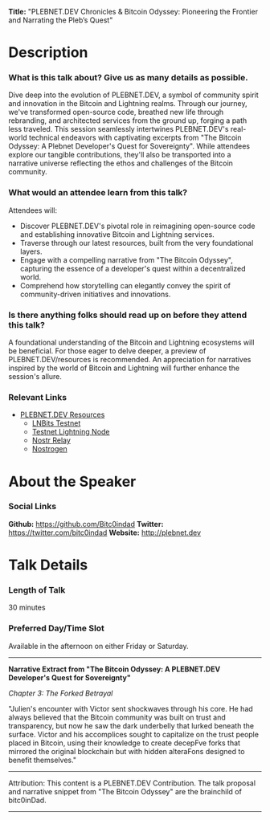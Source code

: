 **Title:** "PLEBNET.DEV Chronicles & Bitcoin Odyssey: Pioneering the Frontier and Narrating the Pleb’s Quest"

# Description

### What is this talk about? Give us as many details as possible.
Dive deep into the evolution of PLEBNET.DEV, a symbol of community spirit and innovation in the Bitcoin and Lightning realms. Through our journey, we've transformed open-source code, breathed new life through rebranding, and architected services from the ground up, forging a path less traveled. This session seamlessly intertwines PLEBNET.DEV's real-world technical endeavors with captivating excerpts from "The Bitcoin Odyssey: A Plebnet Developer's Quest for Sovereignty". While attendees explore our tangible contributions, they'll also be transported into a narrative universe reflecting the ethos and challenges of the Bitcoin community.

### What would an attendee learn from this talk?
Attendees will:
- Discover PLEBNET.DEV's pivotal role in reimagining open-source code and establishing innovative Bitcoin and Lightning services.
- Traverse through our latest resources, built from the very foundational layers.
- Engage with a compelling narrative from "The Bitcoin Odyssey", capturing the essence of a developer's quest within a decentralized world.
- Comprehend how storytelling can elegantly convey the spirit of community-driven initiatives and innovations.

### Is there anything folks should read up on before they attend this talk?
A foundational understanding of the Bitcoin and Lightning ecosystems will be beneficial. For those eager to delve deeper, a preview of PLEBNET.DEV/resources is recommended. An appreciation for narratives inspired by the world of Bitcoin and Lightning will further enhance the session's allure.

### Relevant Links
- [PLEBNET.DEV Resources](http://plebnet.dev/resources)
	- [LNBits Testnet](https://testnet.plebnet.dev/)
	- [Testnet Lightning Node](https://mempool.space/testnet/lightning/node/03ba00a57cec1cef4873065ad54d0912696274cc53155b29a3b1256720e33a0943)
	- [Nostr Relay](https://testnet.plebnet.dev/nostrrelay/1)
	- [Nostrogen](https://nostrogen.plebnet.dev/)

# About the Speaker

### Social Links
**Github:** https://github.com/Bitc0indad
**Twitter:** https://twitter.com/bitc0indad
**Website:** http://plebnet.dev

# Talk Details

### Length of Talk
30 minutes

### Preferred Day/Time Slot 
Available in the afternoon on either Friday or Saturday.

---

**Narrative Extract from "The Bitcoin Odyssey: A PLEBNET.DEV Developer's Quest for Sovereignty"**

_Chapter 3: The Forked Betrayal_

"Julien's encounter with Victor sent shockwaves through his core. He had always believed that
the Bitcoin community was built on trust and transparency, but now he saw the dark underbelly
that lurked beneath the surface. Victor and his accomplices sought to capitalize on the trust
people placed in Bitcoin, using their knowledge to create decepFve forks that mirrored the
original blockchain but with hidden alteraFons designed to benefit themselves."

---

Attribution: This content is a PLEBNET.DEV Contribution. The talk proposal and narrative snippet from "The Bitcoin Odyssey" are the brainchild of bitc0inDad.

---
